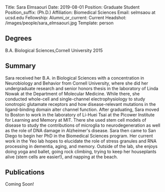 Title: Sara Elmsaouri
Date: 2019-08-01
Position: Graduate Student
Position_suffix: (Ph.D.)
Affiliation: Biomedical Sciences
Email: selmsaou at ucsd.edu
Fellowship:
Alumni_or_current: Current
Headshot: /images/people/sara_elmsaouri.jpg
Template: person
<!-- Status: draft -->

## Degrees
B.A. Biological Sciences,Cornell University  2015<br>


## Summary
Sara received her B.A. in Biological Sciences with a concentration in Neurobiology and Behavior from Cornell University, where she did her undergraduate research and senior honors thesis in the laboratory of Linda Nowak at the Department of Molecular Medicine. While there, she conducted whole-cell and single-channel electrophysiology to study ionotropic glutamate receptors and how disease-relevant mutations in the ligand-binding domain alter channel function. After graduating, Sara moved to Boston to work in the laboratory of Li-Huei Tsai at the Picower Institute for Learning and Memory at MIT. There she used stem cell models of disease to study the contributions of microglia to neurodegeneration as well as the role of DNA damage in Alzheimer's disease. Sara then came to San Diego to begin her PhD in the Biomedical Sciences program. Her current work in the Yeo lab hopes to elucidate the role of stress granules and RNA processing in dementia, aging, and memory. Outside of the lab, she enjoys doing yoga and ballet, going rock climbing, trying to keep her houseplants alive (stem cells are easier!), and napping at the beach. 


## Publications
Coming Soon!
